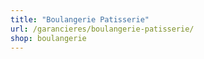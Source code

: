 ```yaml
---
title: "Boulangerie Patisserie"
url: /garancieres/boulangerie-patisserie/
shop: boulangerie
---
```

